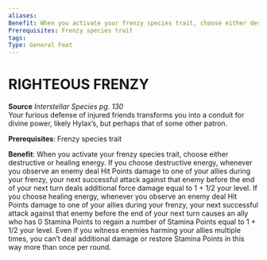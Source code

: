 ```yaml
---
aliases: 
Benefit: When you activate your frenzy species trait, choose either destructive or healing energy. If you choose destructive energy, whenever you observe an enemy deal Hit Points damage to one of your allies during your frenzy, your next successful attack against that enemy before the end of your next turn deals additional force damage equal to 1 + 1/2 your level. If you choose healing energy, whenever you observe an enemy deal Hit Points damage to one of your allies during your frenzy, your next successful attack against that enemy before the end of your next turn causes an ally who has 0 Stamina Points to regain a number of Stamina Points equal to 1 + 1/2 your level. Even if you witness enemies harming your allies multiple times, you can’t deal additional damage or restore Stamina Points in this way more than once per round.
Prerequisites: Frenzy species trait
tags: 
Type: General Feat
---
```

# RIGHTEOUS FRENZY
**Source** _Interstellar Species pg. 130_  
Your furious defense of injured friends transforms you into a conduit for divine power, likely Hylax’s, but perhaps that of some other patron.

**Prerequisites**: Frenzy species trait

**Benefit**: When you activate your frenzy species trait, choose either destructive or healing energy. If you choose destructive energy, whenever you observe an enemy deal Hit Points damage to one of your allies during your frenzy, your next successful attack against that enemy before the end of your next turn deals additional force damage equal to 1 + 1/2 your level. If you choose healing energy, whenever you observe an enemy deal Hit Points damage to one of your allies during your frenzy, your next successful attack against that enemy before the end of your next turn causes an ally who has 0 Stamina Points to regain a number of Stamina Points equal to 1 + 1/2 your level. Even if you witness enemies harming your allies multiple times, you can’t deal additional damage or restore Stamina Points in this way more than once per round.